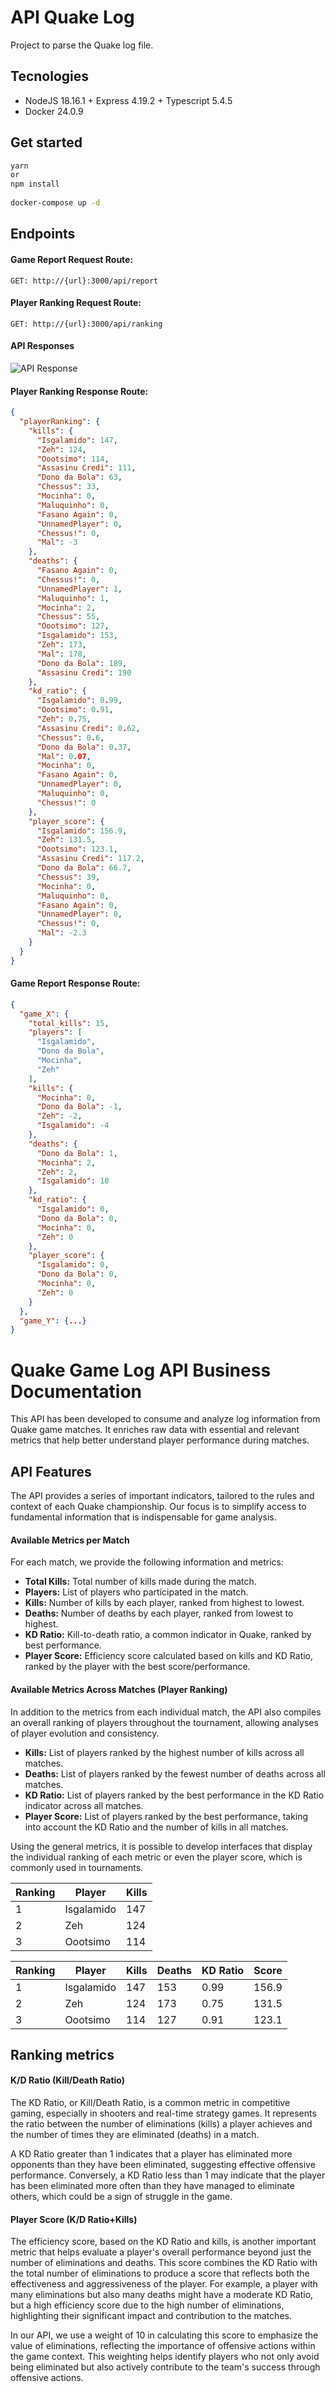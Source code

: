 # API Quake Log

Project to parse the Quake log file.

## Tecnologies

- NodeJS 18.16.1 + Express 4.19.2 + Typescript 5.4.5
- Docker 24.0.9

## Get started

```bash 
yarn  
or
npm install
   
docker-compose up -d
```

## Endpoints

#### Game Report Request Route:

```
GET: http://{url}:3000/api/report     
```

#### Player Ranking Request Route:

```
GET: http://{url}:3000/api/ranking     
```
   
#### API Responses   

![API Response](src/media/VideoQuakeLogAPI.gif)
    
#### Player Ranking Response Route:  
  
```json
{
  "playerRanking": {
    "kills": {
      "Isgalamido": 147,
      "Zeh": 124,
      "Oootsimo": 114,
      "Assasinu Credi": 111,
      "Dono da Bola": 63,
      "Chessus": 33,
      "Mocinha": 0,
      "Maluquinho": 0,
      "Fasano Again": 0,
      "UnnamedPlayer": 0,
      "Chessus!": 0,
      "Mal": -3
    },
    "deaths": {
      "Fasano Again": 0,
      "Chessus!": 0,
      "UnnamedPlayer": 1,
      "Maluquinho": 1,
      "Mocinha": 2,
      "Chessus": 55,
      "Oootsimo": 127,
      "Isgalamido": 153,
      "Zeh": 173,
      "Mal": 178,
      "Dono da Bola": 189,
      "Assasinu Credi": 190
    },
    "kd_ratio": {
      "Isgalamido": 0.99,
      "Oootsimo": 0.91,
      "Zeh": 0.75,
      "Assasinu Credi": 0.62,
      "Chessus": 0.6,
      "Dono da Bola": 0.37,
      "Mal": 0.07,
      "Mocinha": 0,
      "Fasano Again": 0,
      "UnnamedPlayer": 0,
      "Maluquinho": 0,
      "Chessus!": 0
    },
    "player_score": {
      "Isgalamido": 156.9,
      "Zeh": 131.5,
      "Oootsimo": 123.1,
      "Assasinu Credi": 117.2,
      "Dono da Bola": 66.7,
      "Chessus": 39,
      "Mocinha": 0,
      "Maluquinho": 0,
      "Fasano Again": 0,
      "UnnamedPlayer": 0,
      "Chessus!": 0,
      "Mal": -2.3
    }
  }
}
```

#### Game Report Response Route:
  
```json
{
  "game_X": {
    "total_kills": 15,
    "players": [
      "Isgalamido",
      "Dono da Bola",
      "Mocinha",
      "Zeh"
    ],
    "kills": {
      "Mocinha": 0,
      "Dono da Bola": -1,
      "Zeh": -2,
      "Isgalamido": -4
    },
    "deaths": {
      "Dono da Bola": 1,
      "Mocinha": 2,
      "Zeh": 2,
      "Isgalamido": 10
    },
    "kd_ratio": {
      "Isgalamido": 0,
      "Dono da Bola": 0,
      "Mocinha": 0,
      "Zeh": 0
    },
    "player_score": {
      "Isgalamido": 0,
      "Dono da Bola": 0,
      "Mocinha": 0,
      "Zeh": 0
    }
  },
  "game_Y": {...}
}
```

  

# Quake Game Log API Business Documentation

This API has been developed to consume and analyze log information from Quake game matches. It enriches raw data with essential and relevant metrics that help better understand player performance during matches.

## API Features

The API provides a series of important indicators, tailored to the rules and context of each Quake championship. Our focus is to simplify access to fundamental information that is indispensable for game analysis.

#### Available Metrics per Match
  
For each match, we provide the following information and metrics:
  
- **Total Kills:** Total number of kills made during the match.
- **Players:** List of players who participated in the match.
- **Kills:** Number of kills by each player, ranked from highest to lowest.
- **Deaths:** Number of deaths by each player, ranked from lowest to highest.
- **KD Ratio:** Kill-to-death ratio, a common indicator in Quake, ranked by best performance.
- **Player Score:** Efficiency score calculated based on kills and KD Ratio, ranked by the player with the best score/performance.

#### Available Metrics Across Matches (Player Ranking)

In addition to the metrics from each individual match, the API also compiles an overall ranking of players throughout the tournament, allowing analyses of player evolution and consistency.

- **Kills:** List of players ranked by the highest number of kills across all matches.
- **Deaths:** List of players ranked by the fewest number of deaths across all matches.
- **KD Ratio:** List of players ranked by the best performance in the KD Ratio indicator across all matches.
- **Player Score:** List of players ranked by the best performance, taking into account the KD Ratio and the number of kills in all matches.
  
Using the general metrics, it is possible to develop interfaces that display the individual ranking of each metric or even the player score, which is commonly used in tournaments.

| Ranking | Player | Kills
| ----------- | ----------- | ----------- | 
| 1 | Isgalamido | 147
| 2 | Zeh | 124
| 3 | Oootsimo | 114
  
| Ranking | Player | Kills | Deaths | KD Ratio | Score
| ----------- | ----------- | ----------- | ----------- | ----------- | ----------- |
| 1 | Isgalamido | 147 | 153 | 0.99 | 156.9
| 2 | Zeh | 124 | 173 | 0.75 | 131.5
| 3 | Oootsimo | 114 | 127 | 0.91 | 123.1
   

## Ranking metrics 

#### K/D Ratio (Kill/Death Ratio)
  
The KD Ratio, or Kill/Death Ratio, is a common metric in competitive gaming, especially in shooters and real-time strategy games. It represents the ratio between the number of eliminations (kills) a player achieves and the number of times they are eliminated (deaths) in a match. 
  
A KD Ratio greater than 1 indicates that a player has eliminated more opponents than they have been eliminated, suggesting effective offensive performance. Conversely, a KD Ratio less than 1 may indicate that the player has been eliminated more often than they have managed to eliminate others, which could be a sign of struggle in the game.
  

#### Player Score (K/D Ratio+Kills)
  
The efficiency score, based on the KD Ratio and kills, is another important metric that helps evaluate a player's overall performance beyond just the number of eliminations and deaths. This score combines the KD Ratio with the total number of eliminations to produce a score that reflects both the effectiveness and aggressiveness of the player. For example, a player with many eliminations but also many deaths might have a moderate KD Ratio, but a high efficiency score due to the high number of eliminations, highlighting their significant impact and contribution to the matches. 
  
In our API, we use a weight of 10 in calculating this score to emphasize the value of eliminations, reflecting the importance of offensive actions within the game context. This weighting helps identify players who not only avoid being eliminated but also actively contribute to the team's success through offensive actions.




